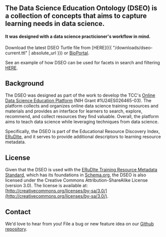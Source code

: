 ## The Data Science Education Ontology (DSEO) is a collection of concepts that aims to capture learning needs in data science. 

#### It was designed with a data science practicioner's workflow in mind.

Download the latest DSEO Turtle file from [HERE]({{ "/downloads/dseo-current.ttl" | absolute_url }}) or [BioPortal](https://bioportal.bioontology.org/ontologies/DSEO).

See an example of how DSEO can be used for facets in search and filtering [HERE](https://bigdatau.ini.usc.edu/search?query=machine+learning).

## Background
The DSEO was designed as part of the work to develop the 
TCC's [Online Data Science Education Platform](https://bigdatau.ini.usc.edu/)
(NIH Grant #1U24ES026465-03). The platform collects and organizes online data science 
training resources and materials and provides an interface for learners to search, 
explore, recommend, and collect resources they find valuable. Overall, the platform
aims to teach data science while leveraging techniques from data science.

Specifically, the DSEO is part of the Educational Resource Discovery Index, [ERuDIte](https://bigdatau.ini.usc.edu/about_erudite), 
and it serves to provide additional descriptors to learning resource metadata.

## License
Given that the DSEO is used with the [ERuDIte Training Resource Metadata Standard](https://github.com/bioint/erudite-training-resource-standard),
which has its foundations in [Schema.org](https://schema.org/), the DSEO is also licensed under the Creative Commons Attribution-ShareAlike License (version 3.0).
The license is available at: [http://creativecommons.org/licenses/by-sa/3.0/](http://creativecommons.org/licenses/by-sa/3.0/).

## Contact
We'd love to hear from you! File a bug or new feature idea on our 
[Github repository](https://github.com/bioint/DSEO/issues). 
